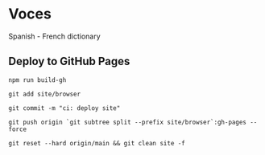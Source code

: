 # Voces

Spanish - French dictionary

## Deploy to GitHub Pages

```
npm run build-gh

git add site/browser

git commit -m "ci: deploy site"

git push origin `git subtree split --prefix site/browser`:gh-pages --force

git reset --hard origin/main && git clean site -f
```
